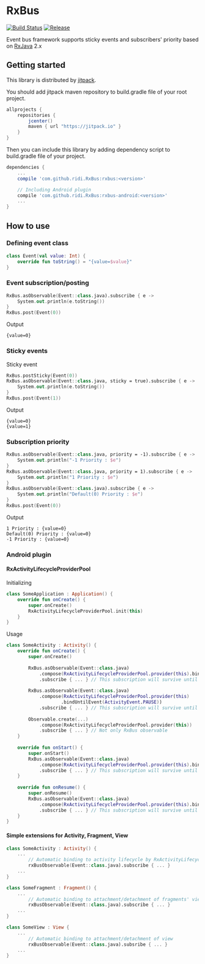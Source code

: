 # RxBus

[![Build Status](https://travis-ci.org/ridi/RxBus.svg?branch=master)](https://travis-ci.org/ridi/RxBus)
[![Release](https://jitpack.io/v/ridi/RxBus.svg)](https://jitpack.io/#ridi/RxBus)

Event bus framework supports sticky events and subscribers' priority based on [RxJava](https://github.com/ReactiveX/RxJava) 2.x

## Getting started

This library is distributed by [jitpack](https://jitpack.io).

You should add jitpack maven repository to build.gradle file of your root project.

```groovy
allprojects {
    repositories {
        jcenter()
        maven { url "https://jitpack.io" }
    }
}
```

Then you can include this library by adding dependency script to build.gradle file of your project.

```groovy
dependencies {
    ...
    compile 'com.github.ridi.RxBus:rxbus:<version>'

    // Including Android plugin
    compile 'com.github.ridi.RxBus:rxbus-android:<version>'
    ...
}
```

## How to use

### Defining event class

```kotlin
class Event(val value: Int) {
    override fun toString() = "{value=$value}"
}
```

### Event subscription/posting

```kotlin
RxBus.asObservable(Event::class.java).subscribe { e ->
    System.out.println(e.toString())
}
RxBus.post(Event(0))
```

Output

```
{value=0}
```

### Sticky events

Sticky event 

```kotlin
RxBus.postSticky(Event(0))
RxBus.asObservable(Event::class.java, sticky = true).subscribe { e ->
    System.out.println(e.toString())
}
RxBus.post(Event(1))
```

Output

```
{value=0}
{value=1}
```

### Subscription priority

```kotlin
RxBus.asObservable(Event::class.java, priority = -1).subscribe { e ->
    System.out.println("-1 Priority : $e")
}
RxBus.asObservable(Event::class.java, priority = 1).subscribe { e ->
    System.out.println("1 Priority : $e")
}
RxBus.asObservable(Event::class.java).subscribe { e ->
    System.out.println("Default(0) Priority : $e")
}
RxBus.post(Event(0))
```

Output

```
1 Priority : {value=0}
Default(0) Priority : {value=0}
-1 Priority : {value=0}
```

### Android plugin

#### RxActivityLifecycleProviderPool

Initializing

```kotlin
class SomeApplication : Application() {
    override fun onCreate() {
        super.onCreate()
        RxActivityLifecycleProviderPool.init(this)
    }
}
```

Usage

```kotlin
class SomeActivity : Activity() {
    override fun onCreate() {
        super.onCreate()
      
        RxBus.asObservable(Event::class.java)
            .compose(RxActivityLifecycleProviderPool.provider(this).bindToLifecycle())
            .subscribe { ... } // This subscription will survive until onDestroy()
      
        RxBus.asObservable(Event::class.java)
            .compose(RxActivityLifecycleProviderPool.provider(this)
                    .bindUntilEvent(ActivityEvent.PAUSE))
            .subscribe { ... } // This subscription will survive until onPause()
      
        Observable.create(...)
      		.compose(RxActivityLifecycleProviderPool.provider(this))
            .subscribe { ... } // Not only RxBus observable
    }
  
    override fun onStart() {
        super.onStart()
        RxBus.asObservable(Event::class.java)
            .compose(RxActivityLifecycleProviderPool.provider(this).bindToLifecycle())
            .subscribe { ... } // This subscription will survive until onStop()
    }
  
    override fun onResume() {
        super.onResume()
        RxBus.asObservable(Event::class.java)
            .compose(RxActivityLifecycleProviderPool.provider(this).bindToLifecycle())
            .subscribe { ... } // This subscription will survive until onPause()
    }
}
```

#### Simple extensions for Activity, Fragment, View

```kotlin
class SomeActivity : Activity() {
    ...
        // Automatic binding to activity lifecycle by RxActivityLifecycleProviderPool
        rxBusObservable(Event::class.java).subscribe { ... }
    ...
}
```

```kotlin
class SomeFragment : Fragment() {
    ...
        // Automatic binding to attachment/detachment of fragments' view
        rxBusObservable(Event::class.java).subscribe { ... }
    ...
}
```

```kotlin
class SomeView : View {
    ...
        // Automatic binding to attachment/detachment of view
        rxBusObservable(Event::class.java).subsribe { ... }
    ...
}
```

